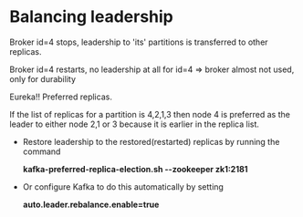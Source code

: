 # Balancing leadership
Broker id=4 stops, leadership to 'its' partitions is transferred to other replicas.

Broker id=4 restarts, no leadership at all for id=4  => broker almost not used, only for durability

Eureka!! Preferred replicas.

If the list of replicas for a partition is 4,2,1,3 then node 4 is preferred as the leader to either node 2,1 or 3 because it is earlier in the replica list.

-  Restore leadership to the restored(restarted) replicas by running the command

    **kafka-preferred-replica-election.sh --zookeeper zk1:2181**

-  Or configure Kafka to do this automatically by setting

    **auto.leader.rebalance.enable=true**